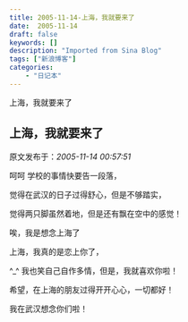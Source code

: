 ```yaml
---
title: 2005-11-14-上海，我就要来了
date:  2005-11-14
draft: false
keywords: []
description: "Imported from Sina Blog"
tags: ["新浪博客"]
categories: 
    - "日记本"
---
```

上海，我就要来了
## 上海，我就要来了

 原文发布于：*2005-11-14 00:57:51*

呵呵 学校的事情快要告一段落，

 

觉得在武汉的日子过得舒心，但是不够踏实，

 

觉得两只脚虽然着地，但是还有飘在空中的感觉！

 

唉，我是想念上海了

 

上海，我真的是恋上你了，

 

^_^ 我也笑自己自作多情，但是，我就喜欢你啦！

 

希望，在上海的朋友过得开开心心，一切都好！

 

我在武汉想念你们啦！



